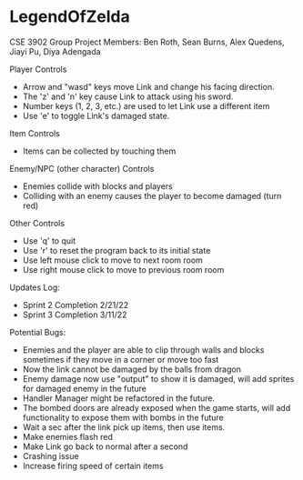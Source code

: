 # LegendOfZelda

CSE 3902 Group Project
Members: Ben Roth, Sean Burns, Alex Quedens, Jiayi Pu, Diya Adengada


Player Controls
- Arrow and "wasd" keys move Link and change his facing direction.
- The 'z' and 'n' key cause Link to attack using his sword.
- Number keys (1, 2, 3, etc.) are used to let Link use a different item
- Use 'e' to toggle Link's damaged state.

Item Controls
- Items can be collected by touching them

Enemy/NPC (other character) Controls
- Enemies collide with blocks and players
- Colliding with an enemy causes the player to become damaged (turn red)

Other Controls
- Use 'q' to quit 
- Use 'r' to reset the program back to its initial state
- Use left mouse click to move to next room room
- Use right mouse click to move to previous room room


Updates Log:
- Sprint 2 Completion 2/21/22
- Sprint 3 Completion 3/11/22

Potential Bugs:
- Enemies and the player are able to clip through walls and blocks sometimes if they move in a corner or move too fast
- Now the link cannot be damaged by the balls from dragon
- Enemy damage now use "output" to show it is damaged, will add sprites for damaged enemy in the future
- Handler Manager might be refactored in the future.
- The bombed doors are already exposed when the game starts, will add functionality to expose them with bombs in the future
- Wait a sec after the link pick up items, then use items.
- Make enemies flash red
- Make Link go back to normal after a second 
- Crashing issue
- Increase firing speed of certain items
